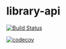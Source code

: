 # library-api

[![Build Status](https://travis-ci.com/dougllasfps/library-api.svg?branch=master)](https://travis-ci.com/dougllasfps/library-api)

[![codecov](https://codecov.io/gh/dougllasfps/library-api/branch/master/graph/badge.svg)](https://codecov.io/gh/dougllasfps/library-api)

